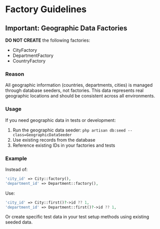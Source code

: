# Factory Guidelines

## Important: Geographic Data Factories

**DO NOT CREATE** the following factories:
- CityFactory
- DepartmentFactory  
- CountryFactory

### Reason
All geographic information (countries, departments, cities) is managed through database seeders, not factories. This data represents real geographic locations and should be consistent across all environments.

### Usage
If you need geographic data in tests or development:
1. Run the geographic data seeder: `php artisan db:seed --class=GeographicDataSeeder`
2. Use existing records from the database
3. Reference existing IDs in your factories and tests

### Example
Instead of:
```php
'city_id' => City::factory(),
'department_id' => Department::factory(),
```

Use:
```php
'city_id' => City::first()?->id ?? 1,
'department_id' => Department::first()?->id ?? 1,
```

Or create specific test data in your test setup methods using existing seeded data.